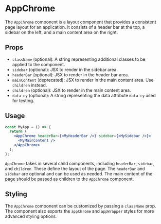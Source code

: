 # AppChrome

The `AppChrome` component is a layout component that provides a consistent page layout for an application. It consists of a header bar at the top, a sidebar on the left, and a main content area on the right.

## Props

- `className` (optional): A string representing additional classes to be applied to the component.
- `sidebar` (optional): JSX to render in the sidebar area.
- `headerBar` (optional): JSX to render in the header bar area.
- `mainContent` (deprecated): JSX to render in the main content area. Use `children` instead.
- `children` (optional): JSX to render in the main content area.
- `data-cy` (optional): A string representing the data attribute `data-cy` used for testing.

## Usage

```jsx
const MyApp = () => {
  return (
    <AppChrome headerBar={<MyHeaderBar />} sidebar={<MySidebar />}>
      <MyMainContent />
    </AppChrome>
  );
};
```

`AppChrome` takes in several child components, including `headerBar`, `sidebar`, and `children`. These define the layout of the page. The `headerBar` and `sidebar` are optional and can be used as needed. The main content of the page should be passed as children to the `AppChrome` component.

## Styling

The `AppChrome` component can be customized by passing a `className` prop. The component also exports the `appChrome` and `appWrapper` styles for more advanced styling options.
